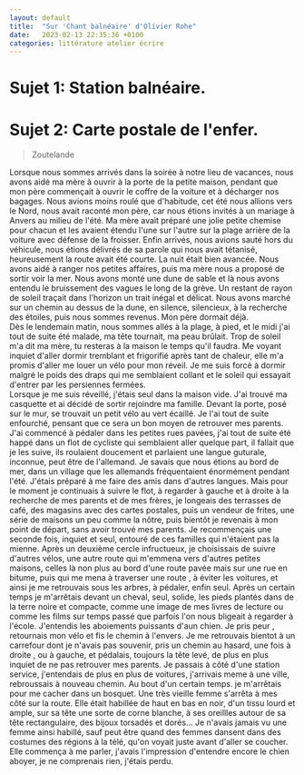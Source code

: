 ```yaml
---
layout: default
title:  "Sur 'Chant balnéaire' d'Olivier Rohe"
date:   2023-02-13 22:35:36 +0100
categories: littérature atelier écrire
---
```

# Sujet 1: Station balnéaire.
# Sujet 2: Carte postale de l'enfer.

> Zoutelande

Lorsque nous sommes arrivés dans la soirée à notre lieu de vacances, nous avons aidé ma mère à ouvrir à la porte de la petite maison, pendant que mon père commençait à ouvrir le coffre de la voiture et à décharger nos bagages. Nous avions moins roulé que d'habitude, cet été nous allions vers le Nord, nous avait raconté mon père, car nous étions invités à un mariage à Anvers au milieu de l'été. Ma mère avait préparé une jolie petite chemise pour chacun et les avaient étendu l'une sur l'autre sur la plage arrière de la voiture avec défense de la froisser. Enfin arrivés, nous avions sauté hors du véhicule, nous étions délivrés de sa parole qui nous avait tétanisé, heureusement la route avait été courte. La nuit était bien avancée. Nous avons aidé à ranger nos petites affaires, puis ma mère nous a proposé de sortir voir la mer. Nous avons monté une dune de sable et là nous avons entendu le bruissement des vagues le long de la grève. Un restant de rayon de soleil traçait dans l'horizon un trait inégal et délicat. Nous avons marché sur un chemin au dessus de la dune, en silence, silencieux, à la recherche des étoiles, puis nous sommes revenus. Mon père dormait déjà.  
Dès le lendemain matin, nous sommes allés à la plage, à pied, et le midi j'ai tout de suite été malade, ma tête tournait, ma peau brûlait. Trop de soleil  m'a dit ma mère, tu resteras à la maison le temps qu'il faudra. Me voyant inquiet d'aller dormir tremblant et frigorifié après tant de chaleur, elle m'a promis d'aller me louer un vélo pour mon réveil. Je me suis forcé à dormir malgré le poids des draps qui me semblaient collant et le soleil qui essayait d'entrer par les persiennes fermées.  
Lorsque je me suis réveillé, j'étais seul dans la maison vide. J'ai trouvé ma casquette et ai décidé de sortir rejoindre ma famille. Devant la porte, posé sur le mur, se trouvait un petit vélo au vert écaillé. Je l'ai tout de suite enfourché, pensant que ce sera un bon moyen de retrouver mes parents. J'ai commencé à pédaler dans les petites rues pavées, j'ai tout de suite été happé dans un flot de cycliste qui semblaient aller quelque part, il fallait que je les suive, ils roulaient doucement et parlaient une langue guturale, inconnue, peut être de l'allemand. Je savais que nous étions au bord de mer, dans un village que les allemands fréquentaient énormément pendant l'été. J'étais préparé à me faire des amis dans d'autres langues. Mais pour le moment je continuais à suivre le flot, à regarder à gauche et à droite à la recherche de mes parents et de mes frères, je longeais des terrasses de café, des magasins avec des cartes postales, puis un vendeur de frites, une série de maisons un peu comme la nôtre, puis bientôt je revenais à mon point de départ, sans avoir trouvé mes parents. Je recommençais une seconde fois, inquiet et seul, entouré de ces familles qui n'étaient pas la mienne. Après un deuxième cercle infructueux, je choisissais de suivre d'autres vélos, une autre route qui m'emmena vers d'autres petites maisons, celles là non plus au bord d'une route pavée mais sur une rue en bitume, puis qui me mena à traverser une route , à éviter les voitures, et ainsi je me retrouvais sous les arbres, à pédaler, enfin seul. Après un certain temps je m'arrêtais devant un cheval, seul, solide, les pieds plantés dans de la terre noire et compacte, comme une image de mes livres de lecture ou comme les films sur temps passé que parfois l'on nous bligeait à regarder à l'école. J'entendis les aboiements puissants d'aun chien. Je pris peur , retournais mon vélo et fis le chemin à l'envers. Je me retrouvais bientot à un carrefour dont je n'avais pas souvenir, pris un chemin au hasard, une fois à droite , ou à gauche, et pédalais, toujours la tête levé, de plus en plus inquiet de ne pas retrouver mes parents. Je passais à côté d'une station service, j'entendais de plus en plus de voitures, j'arrivais meme à une ville, rebroussais à nouveau chemin. Au bout d'un certain temps. je m'arrêtais pour me cacher dans un bosquet. Une très vieille femme s'arrêta à mes côté sur la route. Elle était habillée de haut en bas en noir, d'un tissu lourd et ample, sur sa tête une sorte de corne blanche, à ses oreillles autour de sa tête rectangulaire, des bijoux torsadés et dorés... Je n'avais jamais vu une femme ainsi habillé, sauf peut être quand des femmes dansent dans des costumes des régions à la télé, qu'on voyait juste avant d'aller se coucher. Elle commença à me parler, j'avais l'impression d'entendre encore le chien aboyer, je ne comprenais rien, j'étais perdu.

